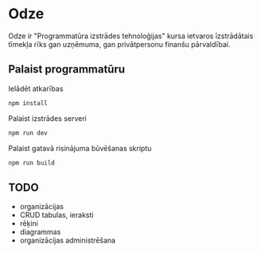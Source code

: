# Odze
Odze ir "Programmatūra izstrādes tehnoloģijas" kursa ietvaros īzstrādātais tīmekļa rīks gan uzņēmuma, gan privātpersonu finanšu pārvaldībai.

## Palaist programmatūru
Ielādēt atkarības
```bash
npm install
```
Palaist izstrādes serveri
```bash
npm run dev
```
Palaist gatavā risinājuma būvēšanas skriptu
```bash
npm run build
```

## TODO

- organizācijas
- CRUD tabulas, ieraksti
- rēķini
- diagrammas
- organizācijas administrēšana
